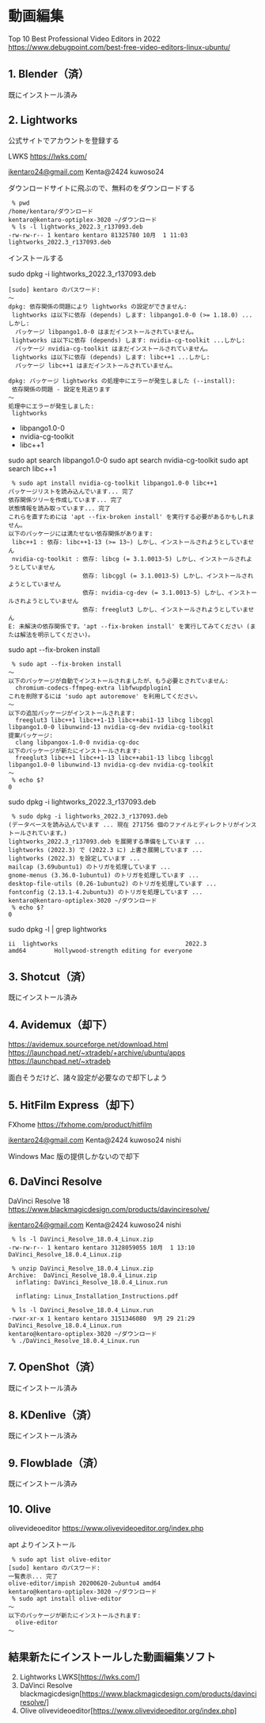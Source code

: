 # 動画編集

Top 10 Best Professional Video Editors in 2022
https://www.debugpoint.com/best-free-video-editors-linux-ubuntu/



## 1. Blender（済）

既にインストール済み

## 2. Lightworks

公式サイトでアカウントを登録する

LWKS
https://lwks.com/

ikentaro24@gmail.com
Kenta@2424
kuwoso24

ダウンロードサイトに飛ぶので、無料のをダウンロードする

```
 % pwd
/home/kentaro/ダウンロード
kentaro@kentaro-optiplex-3020 ~/ダウンロード
 % ls -l lightworks_2022.3_r137093.deb
-rw-rw-r-- 1 kentaro kentaro 81325780 10月  1 11:03 lightworks_2022.3_r137093.deb
```

インストールする

sudo dpkg -i lightworks_2022.3_r137093.deb

```
[sudo] kentaro のパスワード: 
〜
dpkg: 依存関係の問題により lightworks の設定ができません:
 lightworks は以下に依存 (depends) します: libpango1.0-0 (>= 1.18.0) ...しかし:
  パッケージ libpango1.0-0 はまだインストールされていません。
 lightworks は以下に依存 (depends) します: nvidia-cg-toolkit ...しかし:
  パッケージ nvidia-cg-toolkit はまだインストールされていません。
 lightworks は以下に依存 (depends) します: libc++1 ...しかし:
  パッケージ libc++1 はまだインストールされていません。

dpkg: パッケージ lightworks の処理中にエラーが発生しました (--install):
 依存関係の問題 - 設定を見送ります
〜
処理中にエラーが発生しました:
 lightworks
```

* libpango1.0-0
* nvidia-cg-toolkit
* libc++1

sudo apt search libpango1.0-0
sudo apt search nvidia-cg-toolkit
sudo apt search libc++1

```
 % sudo apt install nvidia-cg-toolkit libpango1.0-0 libc++1
パッケージリストを読み込んでいます... 完了
依存関係ツリーを作成しています... 完了        
状態情報を読み取っています... 完了        
これらを直すためには 'apt --fix-broken install' を実行する必要があるかもしれません。
以下のパッケージには満たせない依存関係があります:
 libc++1 : 依存: libc++1-13 (>= 13~) しかし、インストールされようとしていません
 nvidia-cg-toolkit : 依存: libcg (= 3.1.0013-5) しかし、インストールされようとしていません
                     依存: libcggl (= 3.1.0013-5) しかし、インストールされようとしていません
                     依存: nvidia-cg-dev (= 3.1.0013-5) しかし、インストールされようとしていません
                     依存: freeglut3 しかし、インストールされようとしていません
E: 未解決の依存関係です。'apt --fix-broken install' を実行してみてください (または解法を明示してください)。
```

sudo apt --fix-broken install

```
 % sudo apt --fix-broken install
〜
以下のパッケージが自動でインストールされましたが、もう必要とされていません:
  chromium-codecs-ffmpeg-extra libfwupdplugin1
これを削除するには 'sudo apt autoremove' を利用してください。
〜
以下の追加パッケージがインストールされます:
  freeglut3 libc++1 libc++1-13 libc++abi1-13 libcg libcggl libpango1.0-0 libunwind-13 nvidia-cg-dev nvidia-cg-toolkit
提案パッケージ:
  clang libpangox-1.0-0 nvidia-cg-doc
以下のパッケージが新たにインストールされます:
  freeglut3 libc++1 libc++1-13 libc++abi1-13 libcg libcggl libpango1.0-0 libunwind-13 nvidia-cg-dev nvidia-cg-toolkit
〜
 % echo $?
0
```

sudo dpkg -i lightworks_2022.3_r137093.deb

```
 % sudo dpkg -i lightworks_2022.3_r137093.deb
(データベースを読み込んでいます ... 現在 271756 個のファイルとディレクトリがインストールされています。)
lightworks_2022.3_r137093.deb を展開する準備をしています ...
lightworks (2022.3) で (2022.3 に) 上書き展開しています ...
lightworks (2022.3) を設定しています ...
mailcap (3.69ubuntu1) のトリガを処理しています ...
gnome-menus (3.36.0-1ubuntu1) のトリガを処理しています ...
desktop-file-utils (0.26-1ubuntu2) のトリガを処理しています ...
fontconfig (2.13.1-4.2ubuntu3) のトリガを処理しています ...
kentaro@kentaro-optiplex-3020 ~/ダウンロード
 % echo $?
0
```

sudo dpkg -l | grep lightworks

```
ii  lightworks                                    2022.3                                     amd64        Hollywood-strength editing for everyone
```

## 3. Shotcut（済）

既にインストール済み


## 4. Avidemux（却下）

https://avidemux.sourceforge.net/download.html
https://launchpad.net/~xtradeb/+archive/ubuntu/apps
https://launchpad.net/~xtradeb

面白そうだけど、諸々設定が必要なので却下しよう

## 5. HitFilm Express（却下）

FXhome
https://fxhome.com/product/hitfilm


ikentaro24@gmail.com
Kenta@2424
kuwoso24 nishi

Windows Mac 版の提供しかないので却下

## 6. DaVinci Resolve


DaVinci Resolve 18
https://www.blackmagicdesign.com/products/davinciresolve/

ikentaro24@gmail.com
Kenta@2424
kuwoso24 nishi

```
 % ls -l DaVinci_Resolve_18.0.4_Linux.zip 
-rw-rw-r-- 1 kentaro kentaro 3128059055 10月  1 13:10 DaVinci_Resolve_18.0.4_Linux.zip
```

```
 % unzip DaVinci_Resolve_18.0.4_Linux.zip 
Archive:  DaVinci_Resolve_18.0.4_Linux.zip
  inflating: DaVinci_Resolve_18.0.4_Linux.run  

  inflating: Linux_Installation_Instructions.pdf  
```

```
 % ls -l DaVinci_Resolve_18.0.4_Linux.run
-rwxr-xr-x 1 kentaro kentaro 3151346080  9月 29 21:29 DaVinci_Resolve_18.0.4_Linux.run
kentaro@kentaro-optiplex-3020 ~/ダウンロード
 % ./DaVinci_Resolve_18.0.4_Linux.run
```


## 7. OpenShot（済）

既にインストール済み


## 8. KDenlive（済）

既にインストール済み

## 9. Flowblade（済）

既にインストール済み

## 10. Olive

olivevideoeditor
https://www.olivevideoeditor.org/index.php

apt よりインストール

```
 % sudo apt list olive-editor
[sudo] kentaro のパスワード: 
一覧表示... 完了
olive-editor/impish 20200620-2ubuntu4 amd64
kentaro@kentaro-optiplex-3020 ~/ダウンロード
 % sudo apt install olive-editor
〜
以下のパッケージが新たにインストールされます:
  olive-editor
〜
```

## 結果新たにインストールした動画編集ソフト

2. Lightworks LWKS[https://lwks.com/]
6. DaVinci Resolve blackmagicdesign[https://www.blackmagicdesign.com/products/davinciresolve/]
10. Olive olivevideoeditor[https://www.olivevideoeditor.org/index.php]



